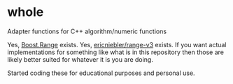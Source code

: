 # whole
Adapter functions for C++ algorithm/numeric functions

Yes, [Boost.Range](http://boost.org/libs/range) exists. Yes, [ericniebler/range-v3](https://github.com/ericniebler/range-v3) exists. If you want actual implementations for something like what is in this repository then those are likely better suited for whatever it is you are doing.

Started coding these for educational purposes and personal use.
